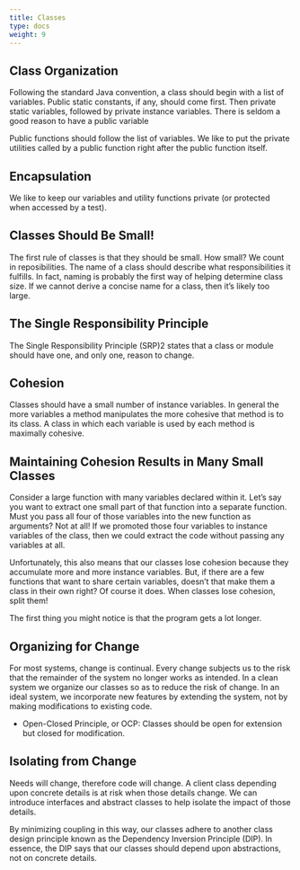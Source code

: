 ```yaml
---
title: Classes
type: docs
weight: 9
---
```


## Class Organization

Following the standard Java convention, a class should begin with a list of variables. Public static constants, if any, should come first. Then private static variables, followed by private instance variables. There is seldom a good reason to have a public variable

Public functions should follow the list of variables. We like to put the private utilities called by a public function right after the public function itself.

## Encapsulation

We like to keep our variables and utility functions private (or protected when accessed by a test).

## Classes Should Be Small!

The first rule of classes is that they should be small. How small? We count in reposibilities. The name of a class should describe what responsibilities it fulfills. In fact, naming is probably the first way of helping determine class size. If we cannot derive a concise name for a class, then it’s likely too large.

## The Single Responsibility Principle

The Single Responsibility Principle (SRP)2 states that a class or module should have one, and only one, reason to change.

## Cohesion

Classes should have a small number of instance variables. In general the more variables a method manipulates the more cohesive that method is to its class. A class in which each variable is used by each method is maximally cohesive.

## Maintaining Cohesion Results in Many Small Classes

Consider a large function with many variables declared within it. Let’s say you want to extract one small part of that function into a separate function. Must you pass all four of those variables into the new function as arguments? Not at all! If we promoted those four variables to instance variables of the class, then we could extract the code without passing any variables at all.

Unfortunately, this also means that our classes lose cohesion because they accumulate more and more instance variables. But, if there are a few functions that want to share certain variables, doesn’t that make them a class in their own right? Of course it does. When classes lose cohesion, split them!

The first thing you might notice is that the program gets a lot longer.

## Organizing for Change

For most systems, change is continual. Every change subjects us to the risk that the remainder of the system no longer works as intended. In a clean system we organize our classes so as to reduce the risk of change. In an ideal system, we incorporate new features by extending the system, not by making modifications to existing code.

- Open-Closed Principle, or OCP: Classes should be open for extension but closed for modification.

## Isolating from Change

Needs will change, therefore code will change. A client class depending upon concrete details is at risk when those details change. We can introduce interfaces and abstract classes to help isolate the impact of those details.

By minimizing coupling in this way, our classes adhere to another class design principle known as the Dependency Inversion Principle (DIP). In essence, the DIP says that our classes should depend upon abstractions, not on concrete details.
